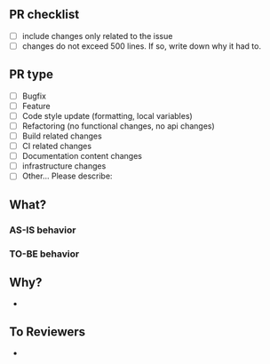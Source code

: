 ## PR checklist
- [ ] include changes only related to the issue
- [ ] changes do not exceed 500 lines. If so, write down why it had to.

## PR type
<!-- Please check the one that applies to this PR using "x". -->
- [ ] Bugfix
- [ ] Feature
- [ ] Code style update (formatting, local variables)
- [ ] Refactoring (no functional changes, no api changes)
- [ ] Build related changes
- [ ] CI related changes
- [ ] Documentation content changes
- [ ] infrastructure changes
- [ ] Other... Please describe:

## What?
### AS-IS behavior
<!-- 한 번에 알아보기 쉽도록 설명, 구현, 인풋, 아웃풋, 동작과 같은 항목으로 구분 -->
  
### TO-BE behavior


## Why?
- 
## To Reviewers
- 